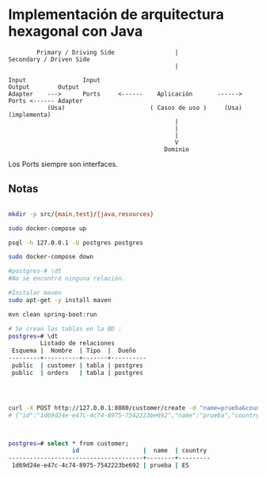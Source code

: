 # Implementación de arquitectura hexagonal con Java


            Primary / Driving Side                 |                Secondary / Driven Side 
                                                   |  

    Input                Input                                         Output        Output
    Adapter    --->      Ports     <------    Aplicación       ------> Ports <------ Adapter
               (Usa)                        ( Casos de uso )     (Usa)          (implementa)
                                                   |
                                                   |
                                                   |
                                                   V
                                                Dominio



Los Ports siempre son interfaces.

## Notas

```bash

mkdir -p src/{main,test}/{java,resources}

sudo docker-compose up

psql -h 127.0.0.1 -U postgres postgres

sudo docker-compose down

#postgres-# \dt
#No se encontró ninguna relación.

#Instalar maven
sudo apt-get -y install maven

mvn clean spring-boot:run

# Se crean las tablas en la BD :
postgres=# \dt
         Listado de relaciones
 Esquema |  Nombre  | Tipo  |  Dueño   
---------+----------+-------+----------
 public  | customer | tabla | postgres
 public  | orders   | tabla | postgres




curl -X POST http://127.0.0.1:8080/customer/create -d "name=prueba&country=ES"
# {"id":"1d69d24e-e47c-4c74-8975-7542223be692","name":"prueba","country":"ES"}     



postgres=# select * from customer;
                  id                  |  name  | country 
--------------------------------------+--------+---------
 1d69d24e-e47c-4c74-8975-7542223be692 | prueba | ES

```
